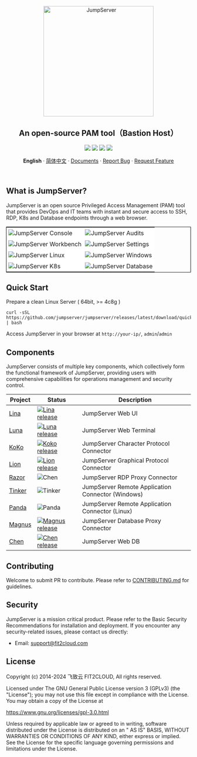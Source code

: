 <div align="center">
  <a name="readme-top"></a>
  <a href="https://jumpserver.org"><img src="https://download.jumpserver.org/images/jumpserver-logo.svg" alt="JumpServer" width="300" /></a>
  
## An open-source PAM tool（Bastion Host）

[![][license-shield]][license-link]
[![][docker-shield]][docker-link]
[![][github-release-shield]][github-release-link]
[![][github-stars-shield]][github-stars-link]

**English** · [简体中文](./README.zh-CN.md) · [Documents][docs-link] · [Report Bug][github-issues-link] · [Request Feature][github-issues-link]
</div>
<br/>

## What is JumpServer?

JumpServer is an open source Privileged Access Management (PAM) tool that provides DevOps and IT teams with instant and secure access to SSH, RDP, K8s and Database endpoints through a web browser.


<!-- TBD: 6 sceenshots(登录、首页、Linux、Windows、Database、K8s、录像审计) -->
<!-- 16:9 3200:1800 -->

<!-- 
1. SSH 
2. RDP 
3. K8s 
4. Database

5. 控制台 - 资产页面
6. 审计台 - 仪表盘
7. 工作台 - 我的资产页面
8. 系统设置 - 远程应用页面 
-->

<table style="border-collapse: collapse; border: 1px solid black;">
  <tr>
    <td style="padding: 5px;background-color:#fff;"><img src= "" alt="JumpServer Console"   /></td>
    <td style="padding: 5px;background-color:#fff;"><img src= "" alt="JumpServer Audits"   /></td>
  </tr>

  <tr>
    <td style="padding: 5px;background-color:#fff;"><img src= "" alt="JumpServer Workbench"   /></td>
    <td style="padding: 5px;background-color:#fff;"><img src= "" alt="JumpServer Settings"   /></td>
  </tr>

  <tr>
    <td style="padding: 5px;background-color:#fff;"><img src= "" alt="JumpServer Linux"   /></td>
    <td style="padding: 5px;background-color:#fff;"><img src= "" alt="JumpServer Windows"   /></td>
  </tr>
  <tr>
    <td style="padding: 5px;background-color:#fff;"><img src= "" alt="JumpServer K8s"   /></td>
    <td style="padding: 5px;background-color:#fff;"><img src= "" alt="JumpServer Database"   /></td>
  </tr>
</table>

## Quick Start
<!-- 只提供环境要求信息、一键安装脚本及登录信息 -->

Prepare a clean Linux Server ( 64bit, >= 4c8g )

```
curl -sSL https://github.com/jumpserver/jumpserver/releases/latest/download/quick_start.sh | bash
```

Access JumpServer in your browser at `http://your-ip/`, `admin`/`admin`

## Components

JumpServer consists of multiple key components, which collectively form the functional framework of JumpServer, providing users with comprehensive capabilities for operations management and security control.

| Project                                                | Status                                                                                                                                                                 | Description                                                                                             |
|--------------------------------------------------------|------------------------------------------------------------------------------------------------------------------------------------------------------------------------|---------------------------------------------------------------------------------------------------------|
| [Lina](https://github.com/jumpserver/lina)             | <a href="https://github.com/jumpserver/lina/releases"><img alt="Lina release" src="https://img.shields.io/github/release/jumpserver/lina.svg" /></a>                   | JumpServer Web UI                                                                                       |
| [Luna](https://github.com/jumpserver/luna)             | <a href="https://github.com/jumpserver/luna/releases"><img alt="Luna release" src="https://img.shields.io/github/release/jumpserver/luna.svg" /></a>                   | JumpServer Web Terminal                                                                                 |
| [KoKo](https://github.com/jumpserver/koko)             | <a href="https://github.com/jumpserver/koko/releases"><img alt="Koko release" src="https://img.shields.io/github/release/jumpserver/koko.svg" /></a>                   | JumpServer Character Protocol Connector                                                                 |
| [Lion](https://github.com/jumpserver/lion-release)     | <a href="https://github.com/jumpserver/lion-release/releases"><img alt="Lion release" src="https://img.shields.io/github/release/jumpserver/lion-release.svg" /></a>   | JumpServer Graphical Protocol Connector                                                                 |
| [Razor](https://github.com/jumpserver/razor)           | <img alt="Chen" src="https://img.shields.io/badge/release-private-red" />                                                                                              | JumpServer RDP Proxy Connector                                                                          |
| [Tinker](https://github.com/jumpserver/tinker)         | <img alt="Tinker" src="https://img.shields.io/badge/release-private-red" />                                                                                            | JumpServer Remote Application Connector (Windows)                                                       |
| [Panda](https://github.com/jumpserver/Panda)           | <img alt="Panda" src="https://img.shields.io/badge/release-private-red" />                                                                                             | JumpServer Remote Application Connector (Linux)                                                         |
| [Magnus](https://github.com/jumpserver/magnus-release) | <a href="https://github.com/jumpserver/magnus-release/releases"><img alt="Magnus release" src="https://img.shields.io/github/release/jumpserver/magnus-release.svg" /> | JumpServer Database Proxy Connector                                                                     |
| [Chen](https://github.com/jumpserver/chen-release)     | <a href="https://github.com/jumpserver/chen-release/releases"><img alt="Chen release" src="https://img.shields.io/github/release/jumpserver/chen-release.svg" />       | JumpServer Web DB                                                                                       |  


## Contributing

Welcome to submit PR to contribute. Please refer to [CONTRIBUTING.md][contributing-link] for guidelines.

## Security

JumpServer is a mission critical product. Please refer to the Basic Security Recommendations for installation and deployment. If you encounter any security-related issues, please contact us directly:

- Email: support@fit2cloud.com

## License

Copyright (c) 2014-2024 飞致云 FIT2CLOUD, All rights reserved.

Licensed under The GNU General Public License version 3 (GPLv3) (the "License"); you may not use this file except in compliance with the License. You may obtain a copy of the License at

https://www.gnu.org/licenses/gpl-3.0.html

Unless required by applicable law or agreed to in writing, software distributed under the License is distributed on an " AS IS" BASIS, WITHOUT WARRANTIES OR CONDITIONS OF ANY KIND, either express or implied. See the License for the specific language governing permissions and limitations under the License.

<!-- JumpServer official link -->
[official-website-en-link]: https://jumpserver.org/
[docs-link]: https://en-docs.jumpserver.org/
[community-link]: https://community.fit2cloud.com/#/products/jumpserver/downloads
[demo-link]: https://demo.jumpserver.org/
[discord-link]: https://discord.gg/DVz6Hckx
[contributing-link]: https://github.com/jumpserver/jumpserver/blob/dev/CONTRIBUTING.md

<!-- JumpServer Other link-->
[license-link]: https://www.gnu.org/licenses/gpl-3.0.html
[docker-link]: https://hub.docker.com/u/jumpserver
[github-release-shield]: https://img.shields.io/github/v/release/jumpserver/jumpserver
[github-release-link]: https://github.com/jumpserver/jumpserver/releases/latest
[github-stars-shield]: https://img.shields.io/github/stars/jumpserver/jumpserver?color=%231890FF&style=flat-square
[github-stars-link]: https://github.com/jumpserver/jumpserver
[github-issues-link]: https://github.com/jumpserver/jumpserver/issues
[github-trending-link]: https://trendshift.io/repositories/5071

<!-- Shield link-->
[docker-shield]: https://img.shields.io/docker/pulls/jumpserver/jms_all.svg
[license-shield]: https://img.shields.io/github/license/jumpserver/jumpserver
[demo-shield-badge]: https://img.shields.io/badge/ONLINE-online?style=plastic&logo=jameson&logoColor=white&label=TRY%20JUMPSERVER&labelColor=black&color=%23148f76
[discord-shield-badge]: https://img.shields.io/badge/JOIN_US_NOW-ONLINE?style=plastic&logo=discord&logoColor=white&label=DISCORD&labelColor=black&color=%23404eed
[version-ee-shield-badge]: https://img.shields.io/badge/Enterprise-black?style=flat-square&logo=vagrant
[github-trending-shield]: https://trendshift.io/api/badge/repositories/5071

<!-- Image link -->
[image-jumpserver]: https://download.jumpserver.org/images/jumpserver-logo.svg
[image-dashboard]: https://github.com/jumpserver/jumpserver/assets/32935519/014c2230-82d3-4b53-b907-8149ce44bbd0
[image-star]: https://github.com/jumpserver/jumpserver/assets/32935519/76158e65-783d-4f11-81cd-45556a388e63
[image-supported-asset-type]: https://github.com/jumpserver/jumpserver/assets/32935519/8e769007-5449-4e86-b34b-d04e8e484257
[image-system-architecture]: https://github.com/jumpserver/jumpserver/assets/32935519/8a720b4e-19ed-4e3c-a8aa-325d7581005a
